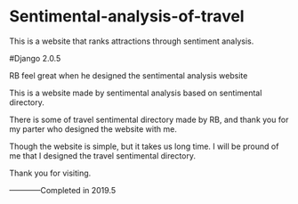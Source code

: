 # Sentimental-analysis-of-travel
This is a website that ranks attractions through sentiment analysis.

#Django 2.0.5

RB feel great when he designed the sentimental analysis website

This is a website made by sentimental analysis based on sentimental directory.

There is some of travel sentimental directory made by RB, and thank you for my parter who designed the website with me. 

Though the website is simple, but it takes us long time. I will be pround of me that I designed the travel sentimental directory.

Thank you for visiting. 

————Completed in 2019.5
